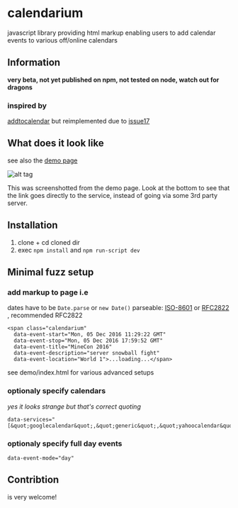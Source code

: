 # calendarium
javascript library providing html markup enabling users to add calendar events to various off/online calendars


## Information

**very beta, not yet published on npm, not tested on node, watch out for dragons**

### inspired by

[addtocalendar](https://github.com/AddToCalendar/addtocalendar) but reimplemented due to [issue17](https://github.com/AddToCalendar/addtocalendar/issues/17)


## What does it look like

see also the [demo page](https://rawgit.com/birdspider/calendarium/master/demo/github.html)

![alt tag](https://raw.githubusercontent.com/birdspider/calendarium/master/demo/what-does-it-look-like.png)

This was screenshotted from the demo page. Look at the bottom to see that the link goes directly to the service, instead
of going via some 3rd party server.

## Installation


1. clone + cd cloned dir
2. exec `npm install` and `npm run-script dev`


## Minimal fuzz setup

### add markup to page i.e

dates have to be `Date.parse` or `new Date()` parseable:
[ISO-8601](https://developer.mozilla.org/en-US/docs/Web/JavaScript/Reference/Global_Objects/Date/parse#ECMAScript_5_ISO-8601_format_support) or [RFC2822](https://tools.ietf.org/html/rfc2822) , recommended RFC2822

```
<span class="calendarium"
  data-event-start="Mon, 05 Dec 2016 11:29:22 GMT"
  data-event-stop="Mon, 05 Dec 2016 17:59:52 GMT"
  data-event-title="MineCon 2016"
  data-event-description="server snowball fight"
  data-event-location="World 1">...loading...</span>
```

see demo/index.html for various advanced setups

### optionaly specify calendars

*yes it looks strange but that's correct quoting*

```
data-services="[&quot;googlecalendar&quot;,&quot;generic&quot;,&quot;yahoocalendar&quot;,&quot;outlookonline&quot;]"
```

### optionaly specify full day events

```
data-event-mode="day"
```

## Contribtion

is very welcome!
